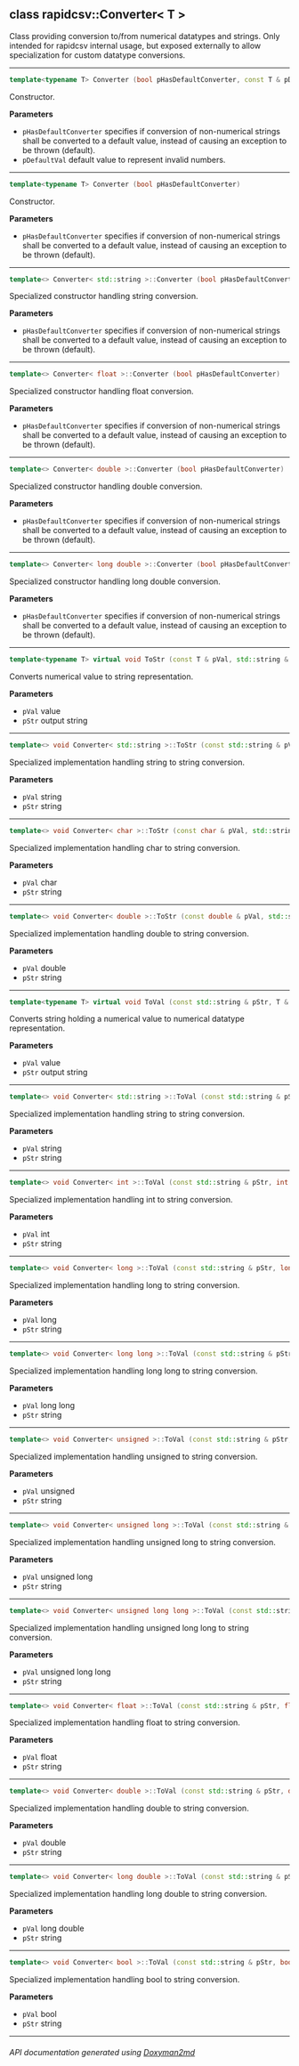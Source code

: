 ## class rapidcsv::Converter< T >

Class providing conversion to/from numerical datatypes and strings. Only intended for rapidcsv internal usage, but exposed externally to allow specialization for custom datatype conversions.  

---

```c++
template<typename T> Converter (bool pHasDefaultConverter, const T & pDefaultVal)
```
Constructor. 

**Parameters**
- `pHasDefaultConverter` specifies if conversion of non-numerical strings shall be converted to a default value, instead of causing an exception to be thrown (default). 
- `pDefaultVal` default value to represent invalid numbers. 

---

```c++
template<typename T> Converter (bool pHasDefaultConverter)
```
Constructor. 

**Parameters**
- `pHasDefaultConverter` specifies if conversion of non-numerical strings shall be converted to a default value, instead of causing an exception to be thrown (default). 

---

```c++
template<> Converter< std::string >::Converter (bool pHasDefaultConverter)
```
Specialized constructor handling string conversion. 

**Parameters**
- `pHasDefaultConverter` specifies if conversion of non-numerical strings shall be converted to a default value, instead of causing an exception to be thrown (default). 

---

```c++
template<> Converter< float >::Converter (bool pHasDefaultConverter)
```
Specialized constructor handling float conversion. 

**Parameters**
- `pHasDefaultConverter` specifies if conversion of non-numerical strings shall be converted to a default value, instead of causing an exception to be thrown (default). 

---

```c++
template<> Converter< double >::Converter (bool pHasDefaultConverter)
```
Specialized constructor handling double conversion. 

**Parameters**
- `pHasDefaultConverter` specifies if conversion of non-numerical strings shall be converted to a default value, instead of causing an exception to be thrown (default). 

---

```c++
template<> Converter< long double >::Converter (bool pHasDefaultConverter)
```
Specialized constructor handling long double conversion. 

**Parameters**
- `pHasDefaultConverter` specifies if conversion of non-numerical strings shall be converted to a default value, instead of causing an exception to be thrown (default). 

---

```c++
template<typename T> virtual void ToStr (const T & pVal, std::string & pStr)
```
Converts numerical value to string representation. 

**Parameters**
- `pVal` value 
- `pStr` output string 

---

```c++
template<> void Converter< std::string >::ToStr (const std::string & pVal, std::string & pStr)
```
Specialized implementation handling string to string conversion. 

**Parameters**
- `pVal` string 
- `pStr` string 

---

```c++
template<> void Converter< char >::ToStr (const char & pVal, std::string & pStr)
```
Specialized implementation handling char to string conversion. 

**Parameters**
- `pVal` char 
- `pStr` string 

---

```c++
template<> void Converter< double >::ToStr (const double & pVal, std::string & pStr)
```
Specialized implementation handling double to string conversion. 

**Parameters**
- `pVal` double 
- `pStr` string 

---

```c++
template<typename T> virtual void ToVal (const std::string & pStr, T & pVal)
```
Converts string holding a numerical value to numerical datatype representation. 

**Parameters**
- `pVal` value 
- `pStr` output string 

---

```c++
template<> void Converter< std::string >::ToVal (const std::string & pStr, std::string & pVal)
```
Specialized implementation handling string to string conversion. 

**Parameters**
- `pVal` string 
- `pStr` string 

---

```c++
template<> void Converter< int >::ToVal (const std::string & pStr, int & pVal)
```
Specialized implementation handling int to string conversion. 

**Parameters**
- `pVal` int 
- `pStr` string 

---

```c++
template<> void Converter< long >::ToVal (const std::string & pStr, long & pVal)
```
Specialized implementation handling long to string conversion. 

**Parameters**
- `pVal` long 
- `pStr` string 

---

```c++
template<> void Converter< long long >::ToVal (const std::string & pStr, long long & pVal)
```
Specialized implementation handling long long to string conversion. 

**Parameters**
- `pVal` long long 
- `pStr` string 

---

```c++
template<> void Converter< unsigned >::ToVal (const std::string & pStr, unsigned & pVal)
```
Specialized implementation handling unsigned to string conversion. 

**Parameters**
- `pVal` unsigned 
- `pStr` string 

---

```c++
template<> void Converter< unsigned long >::ToVal (const std::string & pStr, unsigned long & pVal)
```
Specialized implementation handling unsigned long to string conversion. 

**Parameters**
- `pVal` unsigned long 
- `pStr` string 

---

```c++
template<> void Converter< unsigned long long >::ToVal (const std::string & pStr, unsigned long long & pVal)
```
Specialized implementation handling unsigned long long to string conversion. 

**Parameters**
- `pVal` unsigned long long 
- `pStr` string 

---

```c++
template<> void Converter< float >::ToVal (const std::string & pStr, float & pVal)
```
Specialized implementation handling float to string conversion. 

**Parameters**
- `pVal` float 
- `pStr` string 

---

```c++
template<> void Converter< double >::ToVal (const std::string & pStr, double & pVal)
```
Specialized implementation handling double to string conversion. 

**Parameters**
- `pVal` double 
- `pStr` string 

---

```c++
template<> void Converter< long double >::ToVal (const std::string & pStr, long double & pVal)
```
Specialized implementation handling long double to string conversion. 

**Parameters**
- `pVal` long double 
- `pStr` string 

---

```c++
template<> void Converter< bool >::ToVal (const std::string & pStr, bool & pVal)
```
Specialized implementation handling bool to string conversion. 

**Parameters**
- `pVal` bool 
- `pStr` string 

---

###### API documentation generated using [Doxyman2md](https://github.com/d99kris/doxyman2md)

